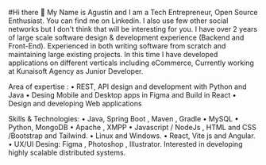 #Hi there 👋
My Name is Agustin and I am a Tech Entrepreneur, Open Source Enthusiast.
You can find me on Linkedin. I also use few other social networks but I don't think that will be interesting for you.
I have over 2 years of large scale software design & development experience (Backend and Front-End). Experienced in both writing software from scratch and maintaining large existing projects. In this time I have developed applications on different verticals including eCommerce, 
Currently working at Kunaisoft Agency as Junior Developer. 

Area of expertise :
•	REST, API design and development with Python and Java
•	Desing Mobile and Desktop apps in Figma and Build in React
•	Design and developing Web applications

Skills & Technologies:
•	Java, Spring Boot , Maven , Gradle
•	MySQL
•	Python, MongoDB
•	Apache ,  XMPP
•	Javascript / NodeJs , HTML and CSS /Bootstrap and Tailwind.
•	Linux and Windows.
•	React, Vite js and Angular.
•	UX/UI Desing: Figma , Photoshop , Illustrator.
Interested in developing highly scalable distributed systems.
